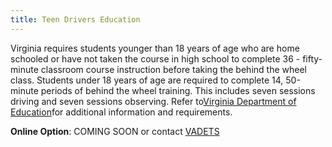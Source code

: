 ```yaml
---
title: Teen Drivers Education
---
```

 Virginia requires students younger than 18 years of age who are home schooled or have not taken the course in high school to complete 36 - fifty-minute classroom course instruction before taking the behind the wheel class. Students under 18 years of age are required to complete 14, 50-minute periods of behind the wheel training. This includes seven sessions driving and seven sessions observing. Refer to[Virginia Department of Education](http://www.doe.virginia.gov/instruction/driver_education/index.shtml)for additional information and requirements.

**Online Option**: COMING SOON or contact [VADETS](https://vadriveredu.org/login/index.php)